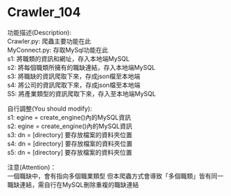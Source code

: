 # Crawler_104
功能描述(Description):\
Crawler.py: 爬蟲主要功能在此\
MyConnect.py: 存取MySql功能在此\
s1: 將職類的資訊和網址，存入本地端MySQL\
s2: 將每個職類所擁有的職缺連結，存入本地端MySQL\
s3: 將職缺的資訊爬取下來，存成json檔至本地端\
s4: 將公司的資訊爬取下來，存成json檔至本地端\
S5: 將產業類型的資訊爬取下來，存入至本地端MySQL

自行調整(You should modify):\
s1: egine = create_engine()內的MySQL資訊\
s2: egine = create_engine()內的MySQL資訊\
s3: dn = [directory] 要存放檔案的資料夾位置\
s4: dn = [directory] 要存放檔案的資料夾位置\
s5: dn = [directory] 要存放檔案的資料夾位置

注意(Attention)：\
一個職缺中，會有指向多個職業類型
但本爬蟲方式會導致「多個職類」皆有同一職缺連結，需自行在MySQL刪除重複的職缺連結
